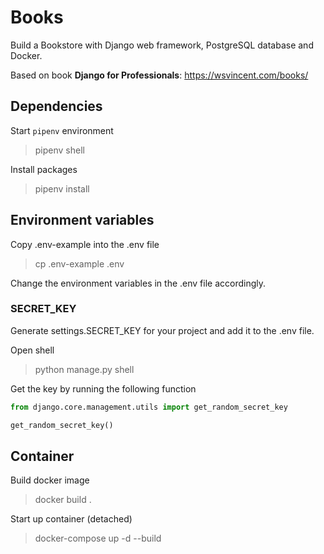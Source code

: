 # Books
Build a Bookstore with Django web framework, PostgreSQL database and Docker.

Based on book **Django for Professionals**:
https://wsvincent.com/books/

## Dependencies

Start `pipenv` environment
> pipenv shell

Install packages
> pipenv install

## Environment variables

Copy .env-example into the .env file
> cp .env-example .env

Change the environment variables in the .env file accordingly.

### SECRET_KEY
Generate settings.SECRET_KEY for your project and add it to the .env file.

Open shell
> python manage.py shell

Get the key by running the following function
```python
from django.core.management.utils import get_random_secret_key  

get_random_secret_key()
```

## Container

Build docker image
> docker build .

Start up container (detached)
> docker-compose up -d --build
